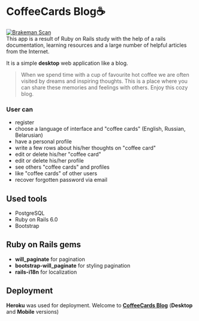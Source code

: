 # CoffeeCards Blog:coffee:
[![Brakeman Scan](https://github.com/miseinen/coffee-cards-blog/actions/workflows/brakeman-analysis.yml/badge.svg)](https://github.com/miseinen/coffee-cards-blog/actions/workflows/brakeman-analysis.yml)
<br/>
This app is a result of Ruby on Rails study with the help of a rails documentation, learning resources and a large number of helpful articles from the Internet.

It is a simple **desktop** web application like a blog.<br> 
> When we spend time with a cup of favourite hot coffee we are often visited by dreams and inspiring thoughts. This is a place where you can share these memories and feelings with others.
Enjoy this cozy blog.

### User can 
* register
* choose a language of interface and "coffee cards" (English, Russian, Belarusian)
* have a personal profile
* write a few rows about his/her thoughts on "coffee card"
* edit or delete his/her "coffee card"
* edit or delete his/her profile
* see others "coffee cards" and profiles
* like "coffee cards" of other users
* recover forgotten password via email

## Used tools
* PostgreSQL
* Ruby on Rails 6.0
* Bootstrap

## Ruby on Rails gems
* **will_paginate** for pagination
* **bootstrap-will_paginate** for styling pagination
* **rails-i18n** for localization

## Deployment
**Heroku** was used for deployment. 
Welcome to [**CoffeeCards Blog**](https://coffeecardsblog.herokuapp.com/) (**Desktop** and **Mobile** versions)
